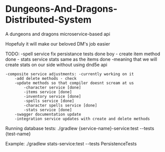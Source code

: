 # Dungeons-And-Dragons-Distributed-System
A dungeons and dragons microservice-based api 

Hopefuly it will make our beloved DM's job easier


TODO: 
    -spell service fix persistance tests done boy
    - create item method done 
    - stats service stats same as the items done
        -meaning that we will create stats on our side without using dnd5e api

    -composite service adjustments: -currently working on it
        -add delete methods - check
        -update methods so that compiler doesnt scream at us
            -character service [done] 
            -items service [done]
            -inventory service [done]
            -spells service [done]
            -character spells service [done]
            -stats service [done]
        -swagger documentation update
        -integration service updates with create and delete methods
            



Running database tests: 
    ./gradlew {service-name}-service:test --tests {test-name}

Example: 
    ./gradlew stats-service:test --tests PersistenceTests